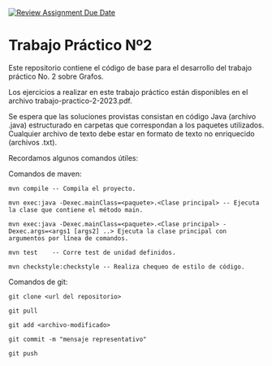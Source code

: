 [![Review Assignment Due Date](https://classroom.github.com/assets/deadline-readme-button-24ddc0f5d75046c5622901739e7c5dd533143b0c8e959d652212380cedb1ea36.svg)](https://classroom.github.com/a/sbHqjCAc)
# Trabajo Práctico Nº2

Este repositorio contiene el código de base para el desarrollo del trabajo práctico No. 2 sobre Grafos. 

Los ejercicios a realizar en este trabajo práctico están disponibles en el archivo trabajo-practico-2-2023.pdf.

Se espera que las soluciones provistas consistan en código Java (archivo .java) estructurado en carpetas que correspondan a los paquetes utilizados. Cualquier archivo de texto debe estar en formato de texto no enriquecido (archivos .txt).

Recordamos algunos comandos útiles:

Comandos de maven:

    mvn compile -- Compila el proyecto.

    mvn exec:java -Dexec.mainClass=<paquete>.<Clase principal> -- Ejecuta la clase que contiene el método main.
    
    mvn exec:java -Dexec.mainClass=<paquete>.<Clase principal> -Dexec.args=<args1 [args2] ..> Ejecuta la clase principal con argumentos por línea de comandos.

    mvn test    -- Corre test de unidad definidos.

    mvn checkstyle:checkstyle -- Realiza chequeo de estilo de código.
    

Comandos de git:

    git clone <url del repositorio>

    git pull

    git add <archivo-modificado> 

    git commit -m "mensaje representativo" 

    git push

